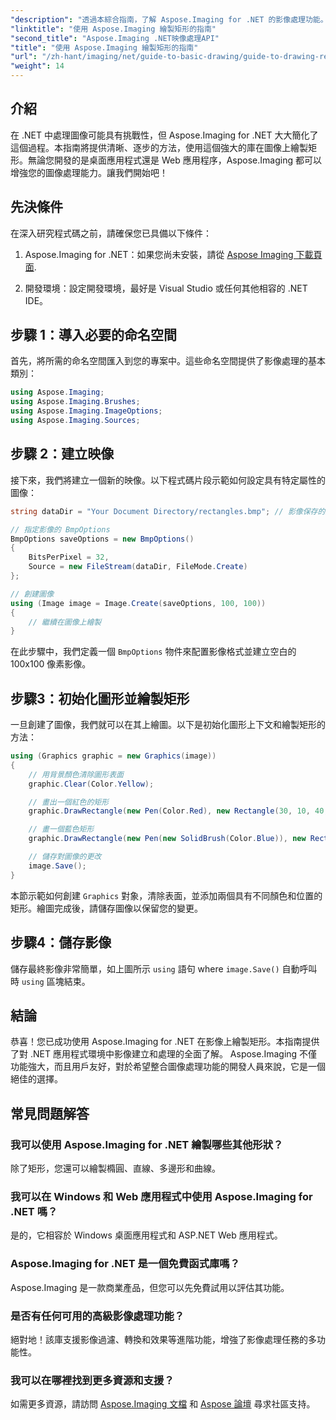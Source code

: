 ```yaml
---
"description": "透過本綜合指南，了解 Aspose.Imaging for .NET 的影像處理功能。學習如何建立和處理圖像，特別注重繪製具有自訂顏色和大小的矩形。"
"linktitle": "使用 Aspose.Imaging 繪製矩形的指南"
"second_title": "Aspose.Imaging .NET映像處理API"
"title": "使用 Aspose.Imaging 繪製矩形的指南"
"url": "/zh-hant/imaging/net/guide-to-basic-drawing/guide-to-drawing-rectangle/"
"weight": 14
---
```


## 介紹

在 .NET 中處理圖像可能具有挑戰性，但 Aspose.Imaging for .NET 大大簡化了這個過程。本指南將提供清晰、逐步的方法，使用這個強大的庫在圖像上繪製矩形。無論您開發的是桌面應用程式還是 Web 應用程序，Aspose.Imaging 都可以增強您的圖像處理能力。讓我們開始吧！

## 先決條件

在深入研究程式碼之前，請確保您已具備以下條件：

1. Aspose.Imaging for .NET：如果您尚未安裝，請從 [Aspose Imaging 下載頁面](https://releases。aspose.com/imaging/net/).

2. 開發環境：設定開發環境，最好是 Visual Studio 或任何其他相容的 .NET IDE。

## 步驟 1：導入必要的命名空間

首先，將所需的命名空間匯入到您的專案中。這些命名空間提供了影像處理的基本類別：

```csharp
using Aspose.Imaging;
using Aspose.Imaging.Brushes;
using Aspose.Imaging.ImageOptions;
using Aspose.Imaging.Sources;
```

## 步驟 2：建立映像

接下來，我們將建立一個新的映像。以下程式碼片段示範如何設定具有特定屬性的圖像：

```csharp
string dataDir = "Your Document Directory/rectangles.bmp"; // 影像保存的路徑

// 指定影像的 BmpOptions
BmpOptions saveOptions = new BmpOptions()
{
    BitsPerPixel = 32,
    Source = new FileStream(dataDir, FileMode.Create)
};

// 創建圖像
using (Image image = Image.Create(saveOptions, 100, 100))
{
    // 繼續在圖像上繪製
}
```

在此步驟中，我們定義一個 `BmpOptions` 物件來配置影像格式並建立空白的 100x100 像素影像。

## 步驟3：初始化圖形並繪製矩形

一旦創建了圖像，我們就可以在其上繪圖。以下是初始化圖形上下文和繪製矩形的方法：

```csharp
using (Graphics graphic = new Graphics(image))
{
    // 用背景顏色清除圖形表面
    graphic.Clear(Color.Yellow);

    // 畫出一個紅色的矩形
    graphic.DrawRectangle(new Pen(Color.Red), new Rectangle(30, 10, 40, 80));

    // 畫一個藍色矩形
    graphic.DrawRectangle(new Pen(new SolidBrush(Color.Blue)), new Rectangle(10, 30, 80, 40));

    // 儲存對圖像的更改
    image.Save();
}
```

本節示範如何創建 `Graphics` 對象，清除表面，並添加兩個具有不同顏色和位置的矩形。繪圖完成後，請儲存圖像以保留您的變更。

## 步驟4：儲存影像

儲存最終影像非常簡單，如上圖所示 `using` 語句 where `image.Save()` 自動呼叫時 `using` 區塊結束。

## 結論

恭喜！您已成功使用 Aspose.Imaging for .NET 在影像上繪製矩形。本指南提供了對 .NET 應用程式環境中影像建立和處理的全面了解。 Aspose.Imaging 不僅功能強大，而且用戶友好，對於希望整合圖像處理功能的開發人員來說，它是一個絕佳的選擇。

## 常見問題解答

### 我可以使用 Aspose.Imaging for .NET 繪製哪些其他形狀？
除了矩形，您還可以繪製橢圓、直線、多邊形和曲線。

### 我可以在 Windows 和 Web 應用程式中使用 Aspose.Imaging for .NET 嗎？
是的，它相容於 Windows 桌面應用程式和 ASP.NET Web 應用程式。

### Aspose.Imaging for .NET 是一個免費函式庫嗎？
Aspose.Imaging 是一款商業產品，但您可以先免費試用以評估其功能。

### 是否有任何可用的高級影像處理功能？
絕對地！該庫支援影像過濾、轉換和效果等進階功能，增強了影像處理任務的多功能性。

### 我可以在哪裡找到更多資源和支援？
如需更多資源，請訪問 [Aspose.Imaging 文檔](https://reference.aspose.com/imaging/net/) 和 [Aspose 論壇](https://forum.aspose.com/) 尋求社區支持。